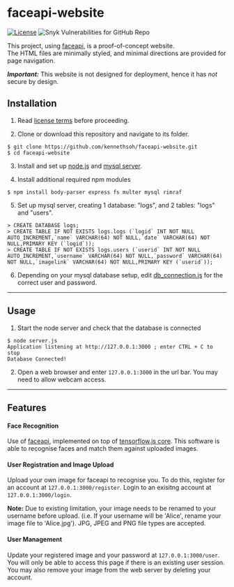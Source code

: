 # faceapi-website
[![License](https://img.shields.io/badge/License-BSD%203--Clause-blue.svg)](https://opensource.org/licenses/BSD-3-Clause) ![Snyk Vulnerabilities for GitHub Repo](https://img.shields.io/snyk/vulnerabilities/github/kennethsoh/faceapi-website)

This project, using <a href="https://github.com/justadudewhohacks/face-api.js/" target="_blank">faceapi</a>, is a proof-of-concept website.<br>
The HTML files are minimally styled, and minimal directions are provided for page navigation.

***Important:*** This website is not designed for deployment, hence it has *not* secure by design.

## Installation
1. Read <a href="https://github.com/kennethsoh/faceapi-website/blob/master/LICENSE" target="_blank">license terms</a> before proceeding. 

2. Clone or download this repository and navigate to its folder.
```
$ git clone https://github.com/kennethsoh/faceapi-website.git
$ cd faceapi-website
```

3. Install and set up <a href="https://nodejs.org/en/download/" target="_blank">node.js</a> and <a href="https://dev.mysql.com/downloads/mysql/" target="_blank">mysql server</a>.

4. Install additional required npm modules
```
$ npm install body-parser express fs multer mysql rimraf
```

5. Set up mysql server, creating 1 database: "logs", and 2 tables: "logs" and "users". 
```
> CREATE DATABASE logs;
> CREATE TABLE IF NOT EXISTS logs.logs (`logid` INT NOT NULL AUTO_INCREMENT,`name` VARCHAR(64) NOT NULL,`date` VARCHAR(64) NOT NULL,PRIMARY KEY (`logid`));
> CREATE TABLE IF NOT EXISTS logs.users (`userid` INT NOT NULL AUTO_INCREMENT,`username` VARCHAR(64) NOT NULL,`password` VARCHAR(64) NOT NULL,`imagelink` VARCHAR(64) NOT NULL,PRIMARY KEY (`userid`));
```

6. Depending on your mysql database setup, edit <a href="https://github.com/kennethsoh/faceapi-website/blob/master/db_connection.js" target="_blank">db_connection.js</a> for the correct user and password.

---
## Usage
1. Start the node server and check that the database is connected
```
$ node server.js
Application listening at http://127.0.0.1:3000 ; enter CTRL + C to stop
Database Connected!
```

2. Open a web browser and enter ```127.0.0.1:3000``` in the url bar. You may need to allow webcam access.

---
## Features
#### Face Recognition 
Use of <a href="https://github.com/justadudewhohacks/face-api.js/" target="_blank">faceapi</a>, implemented on top of <a href="https://github.com/tensorflow/tfjs" target="_blank">tensorflow.js core</a>. This software is able to recognise faces and match them against uploaded images. 

#### User Registration and Image Upload
Upload your own image for faceapi to recognise you. To do this, register for an account at ```127.0.0.1:3000/register```. Login to an exisitng account at ```127.0.0.1:3000/login```.<br>

**Note:** Due to existing limitation, your image needs to be renamed to your username before upload. (i.e. If your username will be 'Alice', rename your image file to 'Alice.jpg'). JPG, JPEG and PNG file types are accepted. 

#### User Management
Update your registered image and your password at ```127.0.0.1:3000/user```. You will only be able to access this page if there is an existing user session.
You may also remove your image from the web server by deleting your account.





